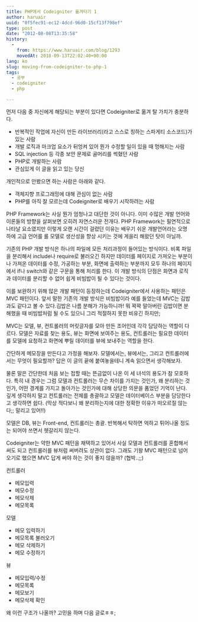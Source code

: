 ```yaml
---
title: PHP에서 Codeigniter 옮겨타기 1
author: haruair
uuid: "0f5fec91-ec12-4dcd-96d0-15cf13f798ef"
type: post
date: "2012-08-08T13:35:58"
history:
  - 
    from: https://www.haruair.com/blog/1293
    movedAt: 2018-09-13T22:02:40+00:00
lang: ko
slug: moving-from-codeigniter-to-php-1
tags:
  - 공부
  - codeigniter
  - php

---
```

먼저 다음 중 자신에게 해당되는 부분이 있다면 Codeigniter로 옮겨 탈 가치가 충분하다.

  * 반복적인 작업에 자신이 만든 라이브러리(라고 스스로 칭하는 스파게티 소스코드)가 있는 사람
  * 개발 로직과 마크업 요소가 뒤엉켜 있어 뭔가 수정할 일이 있을 때 멍해지는 사람
  * SQL injection 등 각종 보안 문제로 골머리를 썩혔던 사람
  * PHP로 개발하는 사람
  * 관심있게 이 글을 읽고 있는 당신

<div>
  개인적으로 안봤으면 하는 사람은 아래와 같다.
</div>

<div>
  <ul>
    <li>
      객체지향 프로그래밍에 대해 관심이 없는 사람
    </li>
    <li>
      PHP를 아직 잘 모르는데 Codeigniter로 배우기 시작하려는 사람
    </li>
  </ul>
</div>

PHP Framework는 사실 뭔가 엄청나고 대단한 것이 아니다. <!--more-->이미 수많은 개발 언어와 이론들의 방향을 살펴보면 오히려 자연스러운 전개다. PHP Framework는 필연적으로 나타날 요소였지만 이렇게 오랜 시간이 걸렸던 이유는 배우기 쉬운 개발언어라는 오명 하에 고급 언어를 롤 모델로 생산성을 향상 시키는 것에 게을리 해왔던 탓이 아닐까.

기존의 PHP 개발 방식은 하나의 파일에 모든 처리과정이 들어있는 방식이다. 비록 파일을 분리해서 include나 require로 불러오긴 하지만 데이터를 페이지로 가져오는 부분이나 가져온 데이터를 수정, 가공하는 부분, 화면에 출력하는 부분까지 모두 하나의 페이지에서 if나 switch와 같은 구문을 통해 처리를 한다. 이 개발 방식의 단점은 화면과 로직과 데이터를 분리할 수 없어 쉽게 비빔밥이 될 수 있다는 것이다.

이를 보완하기 위해 많은 개발 패턴이 등장하는데 Codeigniter에서 사용하는 패턴은 MVC 패턴이다. 앞서 말한 기존의 개발 방식은 비빔밥이라 예를 들었는데 MVC는 김밥과도 같다고 볼 수 있다.김밥은 나름 분해가 가능하니까! 뭐 꽉꽉 말아버린 김밥이면 분해했을 때 비빔밥처럼 될 수도 있으니 그리 적절하지 못한 비유긴 하지만;

MVC는 모델, 뷰, 컨트롤러의 머릿글자를 모아 만든 조어인데 각각 담당하는 역할이 다르다. 모델은 자료를 찾는 용도, 뷰는 화면에 보여주는 용도, 컨트롤러는 필요한 데이터를 모델에 요청하고 화면에 뿌릴 데이터를 뷰에 보내주는 역할을 한다.

간단하게 메모장을 만든다고 가정을 해보자. 모델에서는, 뷰에서는, 그리고 컨트롤러에서는 무엇이 필요할까? 답은 이 글의 끝에 붙여놓을테니 계속 읽으면서 생각해보자.

물론 말은 간단한데 처음 보는 접할 때는 뜬금없이 나온 이 세 녀석의 용도가 참 모호하다. 특히 내 경우는 그럼 모델과 컨트롤러는 무슨 차이를 가지는 것인가, 왜 분리하는 것인가, 어떤 경계를 가지고 돌아가는 것인가에 대해 상당한 의문을 품었던 기억이 난다. 깊게 생각하지 말고 컨트롤러는 전체를 총괄하고 모델은 데이터베이스 부분을 담당한다고 생각하면 쉽다. (막상 적다보니 왜 분리하는지에 대한 정확한 이유가 떠오르질 않는다;; 말리고 있어!!)

모델은 DB, 뷰는 Front-end, 컨트롤러는 총괄. 반복해서 탁하면 억하고 튀어나올 정도는 되어야 쓰면서 헷갈리지 않는다.

Codeigniter는 약한 MVC 패턴을 채택하고 있어서 사실 모델과 컨트롤러를 혼합해서 써도 되고 컨트롤러를 뷰처럼 써버려도 상관이 없다. 그래도 기왕 MVC 패턴으로 넘어오기로 했으면 MVC 답게 써야 하는 것이 좋지 않을까? (협박..;;)

컨트롤러

  * 메모입력
  * 메모수정
  * 메모삭제
  * 메모목록

<div>
  <p>
    모델
  </p>
  
  <ul>
    <li>
      메모 입력하기
    </li>
    <li>
      메모목록 불러오기
    </li>
    <li>
      메모 삭제하기
    </li>
    <li>
      메모 수정하기
    </li>
  </ul>
</div>

뷰

  * 메모입력/수정
  * 메모목록
  * 메모보기
  * 메모삭제 확인

왜 이런 구조가 나올까? 고민을 하며 다음 글로ㅎㅎ;